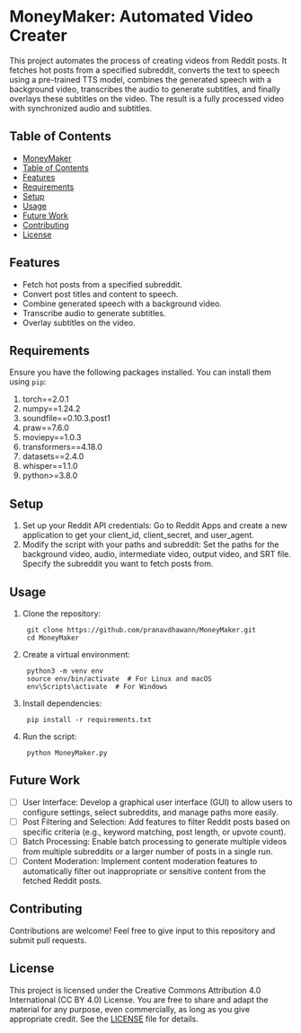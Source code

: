 # MoneyMaker: Automated Video Creater
This project automates the process of creating videos from Reddit posts. It fetches hot posts from a specified subreddit, converts the text to speech using a pre-trained TTS model, combines the generated speech with a background video, transcribes the audio to generate subtitles, and finally overlays these subtitles on the video. The result is a fully processed video with synchronized audio and subtitles.

## Table of Contents
- [MoneyMaker](#MoneyMaker)
- [Table of Contents](#table-of-contents)
- [Features](#features)
- [Requirements](#requirements)
- [Setup](#setup)
- [Usage](#usage)
- [Future Work](#future-work)
- [Contributing](#contributing)
- [License](#license)

## Features
- Fetch hot posts from a specified subreddit.
- Convert post titles and content to speech.
- Combine generated speech with a background video.
- Transcribe audio to generate subtitles.
- Overlay subtitles on the video.

## Requirements
Ensure you have the following packages installed. You can install them using `pip`:
1. torch==2.0.1
2. numpy==1.24.2
3. soundfile==0.10.3.post1
4. praw==7.6.0
5. moviepy==1.0.3
6. transformers==4.18.0
7. datasets==2.4.0
8. whisper==1.1.0
9. python>=3.8.0

## Setup
1. Set up your Reddit API credentials: Go to Reddit Apps and create a new application to get your client_id, client_secret, and user_agent.
2. Modify the script with your paths and subreddit: Set the paths for the background video, audio, intermediate video, output video, and SRT file.
Specify the subreddit you want to fetch posts from.

## Usage
1. Clone the repository:
   ```
    git clone https://github.com/pranavdhawann/MoneyMaker.git
    cd MoneyMaker
   ```
2. Create a virtual environment:
   ```
    python3 -m venv env
    source env/bin/activate  # For Linux and macOS
    env\Scripts\activate  # For Windows
   ```
3. Install dependencies:
   ```
    pip install -r requirements.txt
   ```
4. Run the script:
   ```
    python MoneyMaker.py
   ```

## Future Work
- [ ] User Interface: Develop a graphical user interface (GUI) to allow users to configure settings, select subreddits, and manage paths more easily.
- [ ] Post Filtering and Selection: Add features to filter Reddit posts based on specific criteria (e.g., keyword matching, post length, or upvote count).
- [ ] Batch Processing: Enable batch processing to generate multiple videos from multiple subreddits or a larger number of posts in a single run.
- [ ] Content Moderation: Implement content moderation features to automatically filter out inappropriate or sensitive content from the fetched Reddit posts.

## Contributing
Contributions are welcome! Feel free to give input to this repository and submit pull requests.

## License
This project is licensed under the Creative Commons Attribution 4.0 International (CC BY 4.0) License. You are free to share and adapt the material for any purpose, even commercially, as long as you give appropriate credit. See the [LICENSE](LICENSE) file for details.
